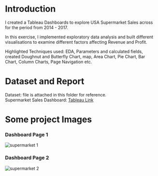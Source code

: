 # Introduction #
I created a Tableau Dashboards to explore USA Supermarket Sales across for the period from 2014 - 2017.

In this exercise, I implemented exploratory data analysis and built different visualisations to examine different factors affecting Revenue and Profit.

Highlighted Techniques used: EDA, Parameters and calculated fields, created Doughnut and Butterfly Chart, map, Area Chart, Pie Chart, Bar Chart, Column Charts, Page Navigation etc.

# Dataset and Report #
Dataset: file is attached in this folder for reference. \
Supermarket Sales Dashboard: [Tableau Link](https://public.tableau.com/views/Tableau-SupermarketSales/Dashboard-Thao?:language=en-GB&:display_count=n&:origin=viz_share_link)

# Some project Images #
### Dashboard Page 1 ###
![supermarket 1](https://github.com/Thaophuongta/Portfolios/assets/149331018/9e874ed0-356c-4a1f-96f4-6c33753c7b84)

### Dashboard Page 2 ###
![supermarket 2](https://github.com/Thaophuongta/Portfolios/assets/149331018/ed99c4f0-b892-4108-8dad-726a2d883dc2)
